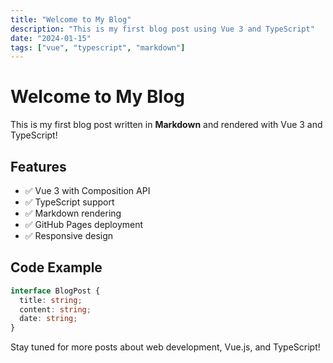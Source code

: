 ```yaml
---
title: "Welcome to My Blog"
description: "This is my first blog post using Vue 3 and TypeScript"
date: "2024-01-15"
tags: ["vue", "typescript", "markdown"]
---
```


# Welcome to My Blog

This is my first blog post written in **Markdown** and rendered with Vue 3 and TypeScript!

## Features

- ✅ Vue 3 with Composition API
- ✅ TypeScript support
- ✅ Markdown rendering
- ✅ GitHub Pages deployment
- ✅ Responsive design

## Code Example

```typescript
interface BlogPost {
  title: string;
  content: string;
  date: string;
}
```

Stay tuned for more posts about web development, Vue.js, and TypeScript! 